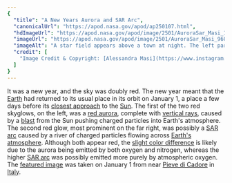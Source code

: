 ```yaml
---
{
  "title": "A New Years Aurora and SAR Arc",
  "canonicalUrl": "https://apod.nasa.gov/apod/ap250107.html",
  "hdImageUrl": "https://apod.nasa.gov/apod/image/2501/AuroraSar_Masi_1280.jpg",
  "imageUrl": "https://apod.nasa.gov/apod/image/2501/AuroraSar_Masi_960.jpg",
  "imageAlt": "A star field appears above a town at night. The left part of the sky shows a pinkish-red glow that is an aurora, while the right part of the sky shows a smoother and darker glow that is a SAR arc. Please see the explanation for more detailed information.",
  "credit": [
    "Image Credit & Copyright: [Alessandra Masi](https://www.instagram.com/alessandramasi_21/)"
  ]
}
---
```


It was a new year, and the sky was doubly red. The new year meant that the [Earth](https://science.nasa.gov/earth/facts/) had returned to its usual place in its orbit on January 1, a place a few days before its [closest approach](https://apod.nasa.gov/apod/ap250104.html) to the [Sun](https://science.nasa.gov/sun/). The first of the two red skyglows, on the left, was a [red aurora](https://img.apmcdn.org/7a6d073179a68e50dbf9833adb72225a76554a51/uncropped/0011cd-20241011-nws-aurora-colors-webp1000.webp), complete with [vertical rays](https://apod.nasa.gov/apod/ap061218.html), caused by a [blast](https://apod.nasa.gov/apod/ap240818.html) from the Sun pushing charged particles into Earth's atmosphere. The second red glow, most prominent on the far right, was possibly a [SAR arc](https://eos.org/research-spotlights/from-sar-arc-to-steve-an-atmospheric-evolution) caused by a river of charged particles flowing across [Earth's atmosphere](https://science.nasa.gov/earth/earth-atmosphere/earths-atmosphere-a-multi-layered-cake/). Although both appear red, the [slight color difference](https://www.reddit.com/media?url=https%3A%2F%2Fpreview.redd.it%2Fwhy-do-my-cats-from-the-same-litter-look-so-different-v0-gp1xxwpi7p9c1.jpeg%3Fwidth%3D320%26crop%3Dsmart%26auto%3Dwebp%26s%3D8de4979921dc03f68f8f5f58e849277569ff450e) is likely due to the aurora being emitted by both oxygen and nitrogen, whereas the higher [SAR arc](https://apod.nasa.gov/apod/ap231111.html) was possibly emitted more purely by atmospheric oxygen. The [featured image](https://www.instagram.com/p/DEVPPQENcXD) was taken on January 1 from near [Pieve di Cadore](https://youtu.be/HktA997YN0Y) in [Italy](https://en.wikipedia.org/wiki/Italy).
